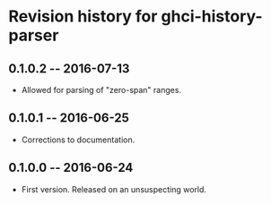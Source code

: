 # Revision history for ghci-history-parser

## 0.1.0.2  -- 2016-07-13

- Allowed for parsing of "zero-span" ranges.

## 0.1.0.1  -- 2016-06-25

- Corrections to documentation.

## 0.1.0.0  -- 2016-06-24

- First version. Released on an unsuspecting world.

